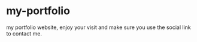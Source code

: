 # my-portfolio
my portfolio website, enjoy your visit and make sure you use the social link to contact me.
